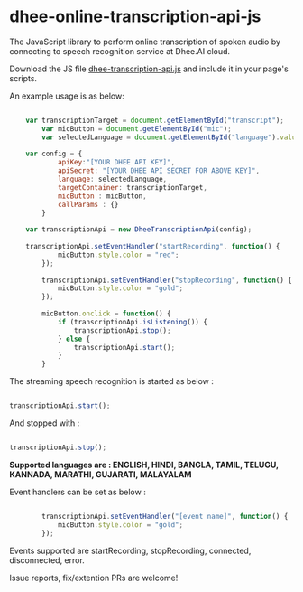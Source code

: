 # dhee-online-transcription-api-js

The JavaScript library to perform online transcription of spoken audio by connecting to speech recognition service at Dhee.AI cloud.


Download the JS file [dhee-transcription-api.js](https://raw.githubusercontent.com/DheeYantra/dhee-online-transcription-api-js/dhee-transcription-api.js)  and include it in your page's scripts.

An example usage is as below:
```javascript

    var transcriptionTarget = document.getElementById("transcript");
		var micButton = document.getElementById("mic");
		var selectedLanguage = document.getElementById("language").value;
		
    var config = {
			apiKey:"[YOUR DHEE API KEY]",
			apiSecret: "[YOUR DHEE API SECRET FOR ABOVE KEY]",
			language: selectedLanguage,
			targetContainer: transcriptionTarget,
			micButton : micButton,
			callParams : {}
		}
		
    var transcriptionApi = new DheeTranscriptionApi(config);
    
    transcriptionApi.setEventHandler("startRecording", function() {
			micButton.style.color = "red";
		});
    
		transcriptionApi.setEventHandler("stopRecording", function() {
			micButton.style.color = "gold";
		});
    
		micButton.onclick = function() {
			if (transcriptionApi.isListening()) {
				transcriptionApi.stop();
			} else {
				transcriptionApi.start();
			}
		}

```


The streaming speech recognition is started as below : 

```javascript

transcriptionApi.start();

```

And stopped with : 

```javascript

transcriptionApi.stop();

```

**Supported languages are : ENGLISH, HINDI, BANGLA, TAMIL, TELUGU, KANNADA, MARATHI, GUJARATI, MALAYALAM**

Event handlers can be set as below :
```javascript

		transcriptionApi.setEventHandler("[event name]", function() {
			micButton.style.color = "gold";
		});

```
Events supported are startRecording, stopRecording, connected, disconnected, error.


Issue reports, fix/extention PRs are welcome!

